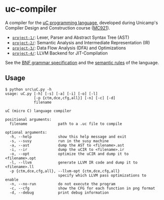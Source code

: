 # uc-compiler
A compiler for the [μC programming language](https://github.com/iviarcio/mc921/blob/master/uC_Grammar.ipynb), developed during Unicamp's Compiler Design and Construction course ([MC921](https://guidoaraujo.wordpress.com/mc921ab/)).

- [`project-1/`](https://github.com/laurelkeys/uc-compiler/tree/master/project-1): Lexer, Parser and Abstract Syntax Tree (AST)
- [`project-2/`](https://github.com/laurelkeys/uc-compiler/tree/master/project-2): Semantic Analysis and Intermediate Representation (IR)
- [`project-3/`](https://github.com/laurelkeys/uc-compiler/tree/master/project-3): Data Flow Analysis (DFA) and Optimizations
- [`project-4/`](https://github.com/laurelkeys/uc-compiler/tree/master/project-4): LLVM Backend for JIT-Compilation

See the [BNF grammar specification](bnf_grammar.md) and the [semantic rules](semantic_rules.md) of the language.

## Usage
```
$ python src\uC.py -h
usage: uC.py [-h] [-s] [-a] [-i] [-o] [-l]
             [-p {ctm,dce,cfg,all}] [-n] [-c] [-d]
             filename

uC (micro C) language compiler

positional arguments:
  filename              path to a .uc file to compile

optional arguments:
  -h, --help            show this help message and exit
  -s, --susy            run in the susy machine
  -a, --ast             dump the AST to <filename>.ast
  -i, --ir              dump the uCIR to <filename>.ir
  -o, --opt             optimize the uCIR and dump it to <filename>.opt
  -l, --llvm            generate LLVM IR code and dump it to <filename>.ll
  -p {ctm,dce,cfg,all}, --llvm-opt {ctm,dce,cfg,all}
                        specify which LLVM pass optimizations to enable
  -n, --no-run          do not execute the program
  -c, --cfg             show the CFG for each function in png format
  -d, --debug           print debug information
```
